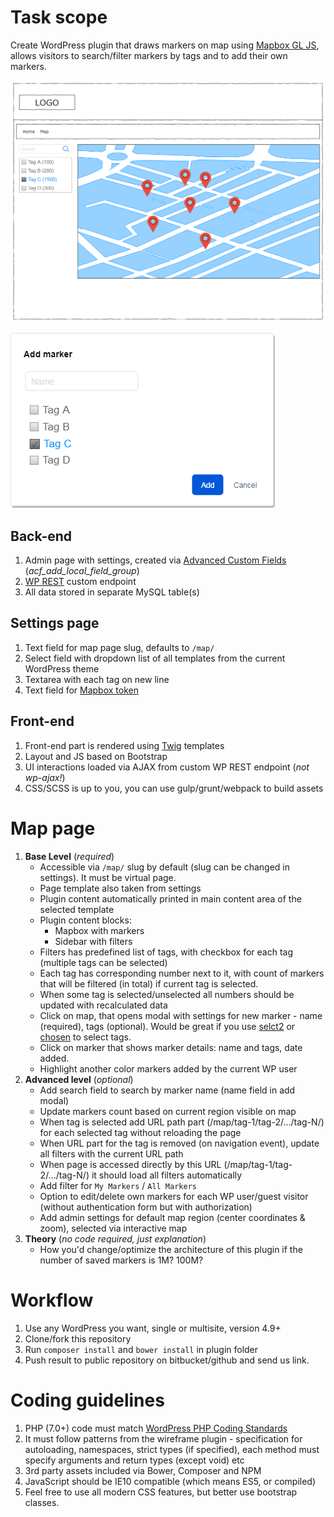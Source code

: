 # Task scope
Create WordPress plugin that draws markers on map using [Mapbox GL JS](https://docs.mapbox.com/mapbox-gl-js/api/), allows visitors to search/filter markers by tags and to add their own markers.

![](doc/images/main.png)

![](doc/images/modal.png)

## Back-end
1. Admin page with settings, created via [Advanced Custom Fields](https://wordpress.org/plugins/advanced-custom-fields/) (*acf_add_local_field_group*)
2. [WP REST](https://developer.wordpress.org/rest-api/) custom endpoint
3. All data stored in separate MySQL table(s)

## Settings page
1. Text field for map page slug, defaults to `/map/`
2. Select field with dropdown list of all templates from the current WordPress theme
3. Textarea with each tag on new line
4. Text field for [Mapbox token](https://docs.mapbox.com/help/how-mapbox-works/access-tokens/)

## Front-end
1. Front-end part is rendered using [Twig](https://twig.symfony.com/) templates
2. Layout and JS based on Bootstrap
3. UI interactions loaded via AJAX from custom WP REST endpoint (*not wp-ajax!*)
4. CSS/SCSS is up to you, you can use gulp/grunt/webpack to build assets  

# Map page
1. **Base Level** (*required*)
	- Accessible via `/map/` slug by default (slug can be changed in settings). It must be virtual page.
	- Page template also taken from settings
	- Plugin content automatically printed in main content area of the selected template
	- Plugin content blocks:
		- Mapbox with markers
		- Sidebar with filters
	- Filters has predefined list of tags, with checkbox for each tag (multiple tags can be selected)
	- Each tag has corresponding number next to it, with count of markers that will be filtered (in total) if current tag is selected.
	- When some tag is selected/unselected all numbers should be updated with recalculated data
	- Click on map, that opens modal with settings for new marker - name (required), tags (optional). Would be great if you use [selct2](https://select2.org/) or [chosen](https://harvesthq.github.io/chosen/) to select tags.
	- Click on marker that shows marker details: name and tags, date added.
	- Highlight another color markers added by the current WP user
2. **Advanced level** (*optional*)
	- Add search field to search by marker name (name field in add modal)
	- Update markers count based on current region visible on map
	- When tag is selected add URL path part (/map/tag-1/tag-2/.../tag-N/) for each selected tag without reloading the page
	- When URL part for the tag is removed (on navigation event), update all filters with the current URL path
	- When page is accessed directly by this URL (/map/tag-1/tag-2/.../tag-N/) it should load all filters automatically
	- Add filter for `My Markers` / `All Markers`
	- Option to edit/delete own markers for each WP user/guest visitor (without authentication form but with authorization)
	- Add admin settings for default map region (center coordinates & zoom), selected via interactive map
3. **Theory** (*no code required, just explanation*)
	- How you'd change/optimize the architecture of this plugin if the number of saved markers is 1M? 100M?

# Workflow
1.  Use any WordPress you want, single or multisite, version 4.9+
2.  Clone/fork this repository
3.  Run `composer install` and `bower install` in plugin folder
4.  Push result to public repository on bitbucket/github and send us link.

# Coding guidelines
1.  PHP (7.0+) code must match [WordPress PHP Coding Standards](https://make.wordpress.org/core/handbook/best-practices/coding-standards/php/)
2.  It must follow patterns from the wireframe plugin - specification for autoloading, namespaces, strict types (if specified), each method must specify arguments and return types (except void) etc
3.  3rd party assets included via Bower, Composer and NPM
4.  JavaScript should be IE10 compatible (which means ES5, or compiled)
5.  Feel free to use all modern CSS features, but better use bootstrap classes.
